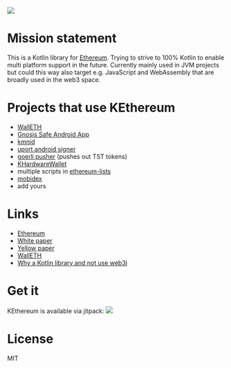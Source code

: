 ![](assets/logo_smaller.png)

Mission statement
=================

This is a Kotlin library for [Ethereum](https://ethereum.org). Trying to strive to 100% Kotlin to enable multi platform support in the future. Currently mainly used in JVM projects but could this way also target e.g. JavaScript and WebAssembly that are broadly used in the web3 space.

Projects that use KEthereum
===========================

 * [WallETH](https://walleth.org)
 * [Gnosis Safe Android App](https://github.com/gnosis/safe-android)
 * [kmnid](https://github.com/uport-project/kmnid)
 * [uport android signer](https://github.com/uport-project/uport-android-signer)
 * [goerli pusher](https://github.com/walleth/goerli_pusher) (pushes out TST tokens)
 * [KHardwareWallet](https://github.com/walleth/KHardWareWallet)
 * multiple scripts in [ethereum-lists](https://github.com/ethereum-lists)
 * [mobidex](https://github.com/sigillabs/mobidex)
 * add yours

Links
=====

* [Ethereum](https://ethereum.org/)
* [White paper](https://github.com/ethereum/wiki/wiki/White-Paper)
* [Yellow paper](https://github.com/ethereum/yellowpaper)
* [WallETH](https://walleth.org)
* [Why a Kotlin library and not use web3j](https://github.com/web3j/web3j/issues/124#issuecomment-313088274)

Get it
======

KEthereum is available via jitpack:
[![](https://jitpack.io/v/komputing/kethereum.svg)](https://jitpack.io/#komputing/kethereum)

License
=======

MIT
